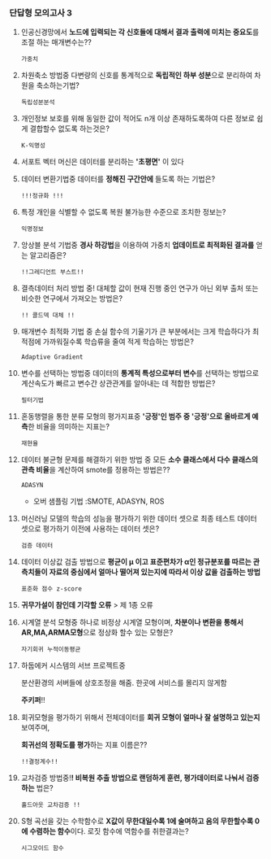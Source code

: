 ### 단답형 모의고사 3



1. 인공신경망에서 **노드에 입력되는 각 신호들에 대해서 결과 출력에 미치는 중요도**를 조절 하는 매개변수는??

   ```
   가중치
   ```

   





2. 차원축소 방법중 다변량의 신호를 통계적으로 **독립적인 하부 성분**으로 분리하여 차원을 축소하는기법?

   ```
   독립성분분석
   ```

   

   

3. 개인정보 보호를 위해 동일한 값이 적어도 n개 이상 존재하도록하여 다른 정보로 쉽게 결합할수 없도록 하는것은?

   ```
   K-익명성
   ```



4. 서포트 벡터 머신은 데이터를 분리하는 **'초평면'** 이 있다





5. 데이터 변환기법중 데이터를 **정해진 구간안에** 들도록 하는 기법은?

   ```
   !!!정규화 !!!
   ```

   



6. 특정 개인을 식별할 수 없도록 복원 불가능한 수준으로 조치한 정보는?

   ```
   익명정보
   ```





7. 앙상블 분석 기법중 **경사 하강법**을 이용하여 가중치 **업데이트로 최적화된 결과를** 얻는 알고리즘은?

   ```
   !!그레디언트 부스트!!
   ```

   



8. 결측데이터 처리 방법 중! 대체할 값이 현재 진행 중인 연구가 아닌 외부 출처 또는 비슷한 연구에서 가져오는 방법은?

   ```
   !! 콜드덱 대체 !!
   ```

   

9. 매개변수 최적화 기법 중 손실 함수의 기울기가 큰 부분에서는 크게 학습하다가 최적점에 가까워질수록 학습류을  줄여 적게 학습하는 방법은?

   ```
   Adaptive Gradient
   ```

   



10. 변수를 선택하는 방법중 데이터의 **통계적 특성으로부터 변수**를 선택하는 방법으로 계산속도가 빠르고 변수간 상관관계를 알아내는 데 적합한 방법은?

    ```
    필터기법 
    ```

    



11. 혼동행렬을 통한 분류 모형의 평가지표중 **'긍정'인 범주 중 '긍정'으로 올바르게 예측**한 비율을 의미하는 지표는?

    ```
    재현율
    ```



12. 데이터 불균형 문제를 해결하기 위한 방법 중 모든 **소수 클래스에서 다수 클래스의 관측 비율**을 계산하여 smote를 정용하는 방법은??

    ```
    ADASYN
    ```

    - 오버 샘플링 기법 :SMOTE, ADASYN, ROS



13. 머신러닝 모델의 학습의 성능을 평가하기 위한 데이터 셋으로 최종 테스트 데이터 셋으로 평가하기 이전에 사용하는 데이터 셋은?

    ```
    검증 데이터
    ```



14. 데이터 이상값 검출 방법으로 **평균이 μ 이고 표준편차가 α인 정규분포를 따르는 관측치들이 자료의 중심에서 얼마나 떨어져 있는지에 따라서 이상 값을 검출하는 방법**

    ```
    표준화 점수 z-score
    ```







15. **귀무가설이 참인데 기각할 오류** > 제 1종 오류





16. 시계열 분석 모형중 하나로 비정상 시계열 모형이며, **차분이나 변환을 통해서 AR,MA,ARMA모형**으로 정상화 할수 있는 모형은?

    ```
    자기회귀 누적이동평균
    ```





17. 하둡에커 시스템의 서브 프로젝트중 

    분산환경의 서버들에 상호조정을 해줌. 한곳에 서비스를 몰리지 않게함 

    **주키퍼**!!





18. 회귀모형을 평가하기 위해서 전체데이터를 **회귀 모형이 얼마나 잘 설명하고 있는지** 보여주며, 

    **회귀선의 정확도를 평가**하는 지표 이름은??

    ```
    !!결정계수!!
    ```

    



19. 교차검증 방법중!**! 비복원 추출 방법으로 랜덤하게 훈련, 평가데이터로 나눠서 검증하는** 법은?

    ```
    홀드아웃 교차검증 !!
    ```





20. S형 곡선을 갖는 수학함수로 **X값이 무한대일수록 1에 술며하고 음의 무한할수록 0에 수렴하는 함수**이다. 로짓 함수에 역함수를 취한결과는?

    ```
    시그모이드 함수
    ```

    

